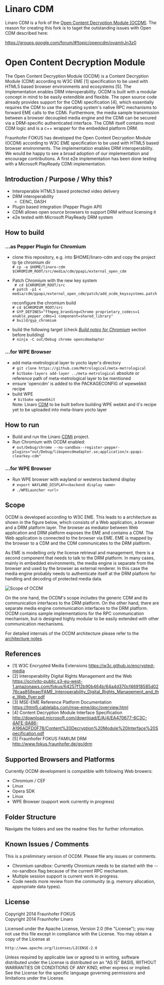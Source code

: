 # Linaro CDM

Linaro CDM is a fork of the [Open Content Decryption Module (OCDM)](https://github.com/fraunhoferfokus/open-content-decryption-module). The reason
for creating this fork is to taget the outstanding issues with Open CDM described here:

https://groups.google.com/forum/#!topic/opencdm/ovamIrJn3z0

# Open Content Decryption Module

The Open Content Decryption Module (OCDM) is a Content Decryption Module (CDM) according to W3C EME [1] specification to be used with HTML5 based browser environments and ecosystems [5]. The implementation enables DRM interoperability.
OCDM is built with a modular concept in mind to be easily extendible and flexible. The open source code already provides support for the CDMi specification [4], which essentially requires the CDM to use the operating system's native RPC mechanisms to forward EME calls to the CDMi.
Furthermore, the media sample transmission between a browser decoupled media engine and the CDMi can be secured via a DRM-specific authenticated interface. The CDMi itself contains most CDM logic and is a c++ wrapper for the embedded platform DRM.

Fraunhofer FOKUS has developed the Open Content Decryption Module (OCDM) according to W3C EME specification to be used with HTML5 based browser environments. The implementation enables DRM interoperability. We would be happy to see a broad adoption of our implementation and encourage contributions. A first e2e implementation has been done testing with a Microsoft PlayReady CDMi implementation.

## Introduction / Purpose / Why this?

* Interoperable HTML5 based protected video delivery
* DRM interoperability
  * CENC, DASH
* Plugin based integration (Pepper Plugin API)
* CDMi allows open source browsers to support DRM without licensing it
* e2e tested with Microsoft PlayReady DRM system


## How to build

### ...as Pepper Plugin for Chromium
* clone this repository, e.g. into $HOME/linaro-cdm and copy the project tp tje chromium dir  
  ```# cp -a $HOME/linaro-cdm $CHROMIUM_ROOT/src/media/cdm/ppapi/external_open_cdm```
* Patch Chromium with the new key system  
  ``` # cd $CHROMIUM_ROOT/src```  
  ```# patch -p1 < media/cdm/ppapi/external_open_cdm/patch/add_ocdm_keyssystems.patch```

  reconfigure the chromium build   
  ```# cd $CHROMIUM_ROOT/src```  
  ```# GYP_DEFINES="ffmpeg_branding=Chrome proprietary_codecs=1 enable_pepper_cdms=1 component=shared_library"```  
  ```# build/gyp_chromium```  
* build the following target (check *[Build notes for Chromium](docs/build_notes_chromium.md)* section before building)  
  ```# ninja -C out/Debug chrome opencdmadapter```

### ...for WPE Browser
* add meta-metrological layer to yocto layer's directory   
  ```# git clone https://github.com/Metrological/meta-metrological```   
  ```# bitbake-layers add-layer ../meta-metrological``` absolute or reference path of meta-metrological layer to be mentioned   
* ensure 'opencdm' is added to the PACKAGECONFIG of wpewebkit recipe   
* build WPE   
  ```# bitbake wpewebkit```   
  Note: Linaro [CDM](https://github.com/linaro-home/open-content-decryption-module) to be built before building WPE webkit and it's recipe yet to be uploaded into meta-linaro yocto layer   

## How to run

 * Build and run the Linaro [CDMi](https://github.com/kuscsik/linaro-cdmi) project.
 * Run Chromium with OCDM enabled:  
   ```# out/Debug/chrome --no-sandbox--register-pepper-plugins="out/Debug/libopencdmadapter.so;application/x-ppapi-clearkey-cdm"```
### ...for WPE Browser
 * Run WPE browser with wayland or westeros backend display   
   ```# export WAYLAND_DISPLAY=<backend display name>```   
   ```# ./WPELauncher <url>```

## Scope

OCDM is developed according to W3C EME. This leads to a architecture as shown in the figure below, which consists of a Web application, a browser and a DRM platform layer. The browser as mediator between Web application and DRM platform exposes the EME and contains a CDM. The Web application is connected to the browser via EME. EME is mapped by the browser to a CDM and the CDM communicates to the DRM platform.

As EME is modelling only the license retrieval and management, there is a second component that needs to talk to the DRM platform. In many cases, mainly in embedded environments, the media engine is separate from the browser and used by the browser as external renderer. In this case the media engine probably needs to authenticate itself at the DRM platform for handling and decoding of protected media data.

![Scope of OCDM](https://raw.githubusercontent.com/fraunhoferfokus/open-content-decryption-module/master/docs/img/ocdm_scope.png "Scope of OCDM")

On the one hand, the OCDM's scope includes the generic CDM and its communication interfaces to the DRM platform. On the other hand, there are separate media engine communication interfaces to the DRM platform. OCDM contains sample implementations for the RPC communication mechanism, but is designed highly modular to be easily extended with other communication mechanisms.

For detailed internals of the OCDM architecture please refer to the [architecture notes](./docs/architecture_notes_ocdm.md).

## References

* [1] W3C Encrypted Media Extensions https://w3c.github.io/encrypted-media
* [2] Interoperability Digital Rights Management and the Web https://scrivito-public.s3-eu-west-1.amazonaws.com/fokus/64257f12b90b464b/64a4d370cf46918585d0276caa858eae/FAME_Interoperability_Digital_Rights_Management_and_the_Web_flyer.pdf
* [3] MSE-EME Reference Platform Documentation https://html5.cablelabs.com/mse-eme/doc/overview.html
* [4] Content Decryption Module Interface Specification http://download.microsoft.com/download/E/A/4/EA470677-6C3C-4AFE-8A86-A196ADFD0F78/Content%20Decryption%20Module%20Interface%20Specification.pdf
* [5] Fraunhofer FOKUS FAMIUM DRM http://www.fokus.fraunhofer.de/go/drm

## Supported Browsers and Platforms

Currently OCDM development is compatible with following Web browers:

* Chromium / CEF
 * Linux
* Opera SDK
 * Linux
* WPE Browser (support work currently in progress)
 

## Folder Structure

Navigate the folders and see the readme files for further information.

## Known Issues / Comments

This is a preliminary version of OCDM. Please file any issues or comments.

* Chromium sandbox: Currently Chromium needs to be started with the --no-sandbox flag because of the current RPC mechanism.
* Multiple session support is current work in progress.
* Code needs more review from the community (e.g. memory allocation, appropriate data types).

## License

Copyright 2014 Fraunhofer FOKUS  
Copyright 2014 Fraunhofer Linaro

Licensed under the Apache License, Version 2.0 (the "License");
you may not use this file except in compliance with the License.
You may obtain a copy of the License at

    http://www.apache.org/licenses/LICENSE-2.0

Unless required by applicable law or agreed to in writing, software
distributed under the License is distributed on an "AS IS" BASIS,
WITHOUT WARRANTIES OR CONDITIONS OF ANY KIND, either express or implied.
See the License for the specific language governing permissions and
limitations under the License.
